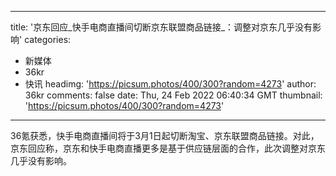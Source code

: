 
---
title: '京东回应_快手电商直播间切断京东联盟商品链接_：调整对京东几乎没有影响'
categories: 
 - 新媒体
 - 36kr
 - 快讯
headimg: 'https://picsum.photos/400/300?random=4273'
author: 36kr
comments: false
date: Thu, 24 Feb 2022 06:40:34 GMT
thumbnail: 'https://picsum.photos/400/300?random=4273'
---

<div>   
36氪获悉，快手电商直播间将于3月1日起切断淘宝、京东联盟商品链接。对此，京东回应称，京东和快手电商直播更多是基于供应链层面的合作，此次调整对京东几乎没有影响。  
</div>
            
